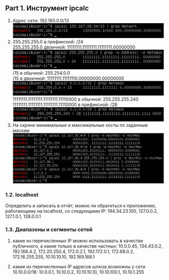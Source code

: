 ## Part 1. Инструмент ipcalc

1. Адрес сети: 192.160.0.0/13<br>
![alt text](../misc/images/1.png)
2. 255.255.255.0 в префиксной: /24 <br> 
255.255.255.0 
 двоичной: 11111111.11111111.11111111.00000000<br>
![alt text](../misc/images/2.png)<br>
/15 в обычной: 255.254.0.0<br>
/15 в двоичной: 11111111.11111110.00000000.00000000
![alt text](../misc/images/3.png)<br>
11111111.11111111.11111111.11110000 в обычной: 255.255.255.240<br>
11111111.11111111.11111111.11110000 в префиксной: /28 <br>
![alt text](../misc/images/4.png)<br>
3. На скрине минимальные и максимальные хосты по заданным маскам <br>
![alt text](../misc/images/5.png)<br>

### 1.2. localhost

Определить и записать в отчёт, можно ли обратиться к приложению, работающему на localhost, со следующими IP: 194.34.23.100, 127.0.0.2, 127.1.0.1, 128.0.0.1

### 1.3. Диапазоны и сегменты сетей

1. какие из перечисленных IP можно использовать в качестве публичного, а какие только в качестве частных: 10.0.0.45, 134.43.0.2, 192.168.4.2, 172.20.250.4, 172.0.2.1, 192.172.0.1, 172.68.0.2, 172.16.255.255, 10.10.10.10, 192.169.168.1


2. какие из перечисленных IP адресов шлюза возможны у сети 10.10.0.0/18: 10.0.0.1, 10.10.0.2, 10.10.10.10, 10.10.100.1, 10.10.1.255
